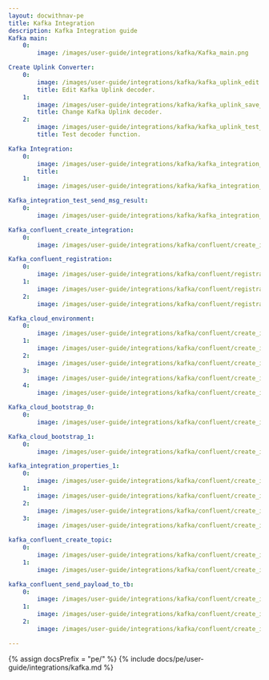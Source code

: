 ```yaml
---
layout: docwithnav-pe
title: Kafka Integration
description: Kafka Integration guide
Kafka main:
    0:
        image: /images/user-guide/integrations/kafka/Kafka_main.png

Create Uplink Converter:
    0:
        image: /images/user-guide/integrations/kafka/kafka_uplink_edit.png
        title: Edit Kafka Uplink decoder.
    1:
        image: /images/user-guide/integrations/kafka/kafka_uplink_save_changes.png
        title: Change Kafka Uplink decoder.
    2:
        image: /images/user-guide/integrations/kafka/kafka_uplink_test_decoder.png
        title: Test decoder function.

Kafka Integration:
    0:
        image: /images/user-guide/integrations/kafka/kafka_integration_edit_mode.png
        title:
    1:  
        image: /images/user-guide/integrations/kafka/kafka_integration_save_changes.png

Kafka_integration_test_send_msg_result:
    0:
        image: /images/user-guide/integrations/kafka/kafka_integration_test_send_msg_result.png

Kafka_confluent_create_integration:
    0:
        image: /images/user-guide/integrations/kafka/confluent/create_integration/kafka_create_integration_main.png

Kafka_confluent_registration:
    0:
        image: /images/user-guide/integrations/kafka/confluent/registration/kafka_registration_1.png
    1:
        image: /images/user-guide/integrations/kafka/confluent/registration/kafka_registration_2.png
    2:
        image: /images/user-guide/integrations/kafka/confluent/registration/kafka_registration_3.png

Kafka_cloud_environment:
    0:
        image: /images/user-guide/integrations/kafka/confluent/create_integration/kafka_cloud_environment_1.png
    1:
        image: /images/user-guide/integrations/kafka/confluent/create_integration/kafka_cloud_environment_2.png
    2:
        image: /images/user-guide/integrations/kafka/confluent/create_integration/kafka_cloud_environment_3.png
    3:
        image: /images/user-guide/integrations/kafka/confluent/create_integration/kafka_cloud_environment_4.png
    4:
        image: /images/user-guide/integrations/kafka/confluent/create_integration/kafka_cloud_environment_5.png

Kafka_cloud_bootstrap_0:
    0:
        image: /images/user-guide/integrations/kafka/confluent/create_integration/kafka_work_with_cluster_0.png

Kafka_cloud_bootstrap_1:
    0:
        image: /images/user-guide/integrations/kafka/confluent/create_integration/kafka_work_with_cluster_1.png

kafka_integration_properties_1:
    0:
        image: /images/user-guide/integrations/kafka/confluent/create_integration/kafka_integration_properties_API_keys_1.png
    1:
        image: /images/user-guide/integrations/kafka/confluent/create_integration/kafka_integration_properties_API_keys_2.png
    2:
        image: /images/user-guide/integrations/kafka/confluent/create_integration/kafka_integration_properties_API_keys_3.png
    3:
        image: /images/user-guide/integrations/kafka/confluent/create_integration/kafka_integration_properties_1.png

kafka_confluent_create_topic:
    0:
        image: /images/user-guide/integrations/kafka/confluent/create_integration/kafka_confluent_create_topic_0.png
    1:
        image: /images/user-guide/integrations/kafka/confluent/create_integration/kafka_confluent_create_topic_1.png

kafka_confluent_send_payload_to_tb:
    0:
        image: /images/user-guide/integrations/kafka/confluent/create_integration/kafka_confluent_send_payload_to_tb_0.png
    1:
        image: /images/user-guide/integrations/kafka/confluent/create_integration/kafka_confluent_send_payload_to_tb_1.png
    2:
        image: /images/user-guide/integrations/kafka/confluent/create_integration/kafka_confluent_send_payload_to_tb_2.png

---
```

{% assign docsPrefix = "pe/" %}
{% include docs/pe/user-guide/integrations/kafka.md %}